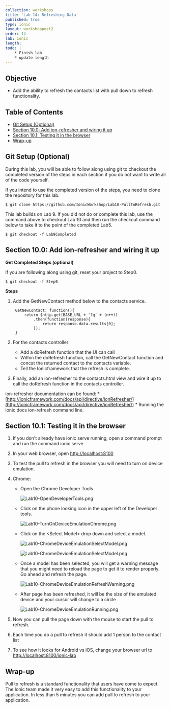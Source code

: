 ```yaml
---
collection: workshops
title: 'Lab 14: Refreshing Data'
published: true
type: ionic
layout: workshoppost2
order: 14
lab: ionic
length:
todo: |
    * Finish lab
    * update length
---
```


## Objective

* Add the ability to refresh the contacts list with pull down to refresh functionality.

<!-- START doctoc generated TOC please keep comment here to allow auto update -->
<!-- DON'T EDIT THIS SECTION, INSTEAD RE-RUN doctoc TO UPDATE -->
<h2>Table of Contents</h2>

- [Git Setup (Optional)](#git-setup-optional)
- [Section 10.0: Add ion-refresher and wiring it up](#section-100-add-ion-refresher-and-wiring-it-up)
- [Section 10.1: Testing it in the browser](#section-101-testing-it-in-the-browser)
- [Wrap-up](#wrap-up)

<!-- END doctoc generated TOC please keep comment here to allow auto update -->

## Git Setup (Optional)

During this lab, you will be able to follow along using git to checkout the completed version of the steps in each section if you do not want to write all of the code yourself. 

If you intend to use the completed version of the steps, you need to clone the repository for this lab.

    $ git clone https://github.com/IonicWorkshop/Lab10-PullToRefresh.git

This lab builds on Lab 9.  If you did not do or complete this lab, use the command above to checkout Lab 10 and then run the checkout command below to take it to the point of the completed Lab5.

    $ git checkout -f Lab9Completed


## Section 10.0: Add ion-refresher and wiring it up

**Get Completed Steps (optional)**

If you are following along using git, reset your project to Step0.

    $ git checkout -f Step0

**Steps**

1. Add the GetNewContact method below to the contacts service.

        GetNewContact: function(){
            return $http.get(BASE_URL + '?q' + (n++))
                .then(function(response){
                    return response.data.results[0];
                });
        }
        
1. For the contacts controller

    * Add a doRefresh function that the UI can call
    * Within the doRefresh function, call the GetNewContact function and concat the returned contact to the contacts variable.
    * Tell the Ionicframework that the refresh is complete.  
1. Finally, add an ion-refresher to the contacts.html view and wire it up to call the doRefresh function in the contacts controller.  

ion-refresher documentation can be found:
    * [http://ionicframework.com/docs/api/directive/ionRefresher/](http://ionicframework.com/docs/api/directive/ionRefresher/)
    * Running the ionic docs ion-refresh command line.

## Section 10.1: Testing it in the browser

1. If you don't already have ionic serve running, open a command prompt and run the command ionic serve
1. In your web browser, open [http://localhost:8100](http://localhost:8100)
1. To test the pull to refresh in the browser you will need to turn on device emulation.
1. Chrome:
    * Open the Chrome Developer Tools
    
        ![Lab10-OpenDeveloperTools.png](../images/Lab10/Lab10-ChromeOpenDeveloperTools.png)
    
    *  Click on the phone looking icon in the upper left of the Developer tools.
    
        ![Lab10-TurnOnDeviceEmulationChrome.png](../images/Lab10/Lab10-ChromeTurnOnDeviceEmulation.png)
        
    * Click on the &lt;Select Model&gt; drop down and select a model.  
        
        ![Lab10-ChromeDeviceEmulationSelectModel.png](../images/Lab10/Lab10-ChromeDeviceEmulationSelectModelEmpty.png)
        
        ![Lab10-ChromeDeviceEmulationSelectModel.png](../images/Lab10/Lab10-ChromeDeviceEmulationSelectDevice.png)
        
    * Once a model has been selected, you will get a warning message that you might need to reload the page to get it to render properly.  Go ahead and refresh the page.    
        
        ![Lab10-ChromeDeviceEmulationRefreshWarning.png](../images/Lab10/Lab10-ChromeDeviceEmulationRefreshWarning.png)
        
    * After page has been refreshed, it will be the size of the emulated device and your cursor will change to a circle
        
        ![Lab10-ChromeDeviceEmulationRunning.png](../images/Lab10/Lab10-ChromeDeviceEmulationRunning.png)
        
1. Now you can pull the page down with the mouse to start the pull to refresh.
1. Each time you do a pull to refresh it should add 1 person to the contact list
1. To see how it looks for Android vs iOS, change your browser url to [http://localhost:8100/ionic-lab](http://localhost:8100/ionic-lab)

## Wrap-up

Pull to refresh is a standard functionality that users have come to expect.  The Ionic team made it very easy to add this functionality to your application.  In less than 5 minutes you can add pull to refresh to your application.
